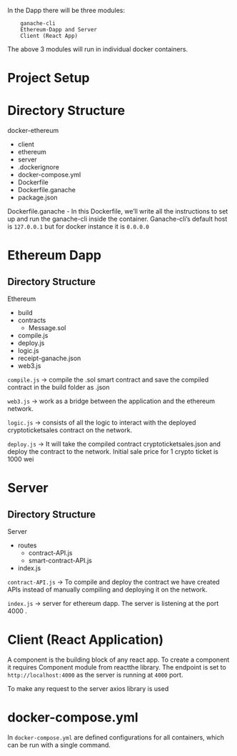 In the Dapp there will be three modules:
```
    ganache-cli
    Ethereum-Dapp and Server
    Client (React App)
```


The above 3 modules will run in individual docker containers.

# Project Setup

# Directory Structure

docker-ethereum
- client
- ethereum
- server
- .dockerignore
- docker-compose.yml
- Dockerfile
- Dockerfile.ganache
- package.json


Dockerfile.ganache - In this Dockerfile, we’ll write all the instructions to set up and run the ganache-cli inside the container. Ganache-cli’s default host is `127.0.0.1` but for docker instance it is `0.0.0.0`

# Ethereum Dapp

## Directory Structure

Ethereum
- build
- contracts
  - Message.sol
- compile.js
- deploy.js
- logic.js
- receipt-ganache.json
- web3.js

`compile.js` -> compile the .sol smart contract and save the compiled contract in the build folder as .json 

`web3.js` -> work as a bridge between the application and the ethereum network.

`logic.js` -> consists of all the logic to interact with the deployed cryptoticketsales contract on the network.

`deploy.js` -> It will take the compiled contract cryptoticketsales.json and deploy the contract to the network. Initial sale price for 1 crypto ticket is 1000 wei


# Server

## Directory Structure

Server
- routes
  - contract-API.js
  - smart-contract-API.js
- index.js

`contract-API.js` -> To compile and deploy the contract we have created APIs instead of manually compiling and deploying it on the network.

`index.js` -> server for ethereum dapp. The server is listening at the port 4000 .


# Client (React Application)

A component is the building block of any react app. To create a component it requires Component module from reactthe library. The endpoint is set to `http://localhost:4000` as the server is running at `4000` port.

To make any request to the server axios library is used


# docker-compose.yml

In `docker-compose.yml` are defined configurations for all containers, which can be run with a single command.